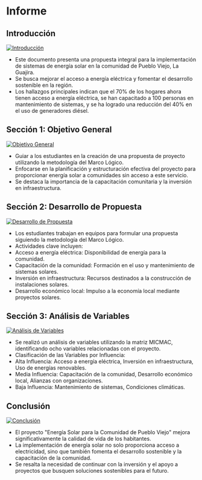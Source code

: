 # Informe

## Introducción
[![Introducción](https://img.shields.io/badge/Introducción-4CAF50?style=flat-square&logo=appveyor)](#introducción)
- Este documento presenta una propuesta integral para la implementación de sistemas de energía solar en la comunidad de Pueblo Viejo, La Guajira.
- Se busca mejorar el acceso a energía eléctrica y fomentar el desarrollo sostenible en la región.
- Los hallazgos principales indican que el 70% de los hogares ahora tienen acceso a energía eléctrica, se han capacitado a 100 personas en mantenimiento de sistemas, y se ha logrado una reducción del 40% en el uso de generadores diésel.

## Sección 1: Objetivo General
[![Objetivo General](https://img.shields.io/badge/Objetivo%20General-2196F3?style=flat-square&logo=appveyor)](#sección-1-objetivo-general)
- Guiar a los estudiantes en la creación de una propuesta de proyecto utilizando la metodología del Marco Lógico.
- Enfocarse en la planificación y estructuración efectiva del proyecto para proporcionar energía solar a comunidades sin acceso a este servicio.
- Se destaca la importancia de la capacitación comunitaria y la inversión en infraestructura.

## Sección 2: Desarrollo de Propuesta
[![Desarrollo de Propuesta](https://img.shields.io/badge/Desarrollo%20de%20Propuesta-FF9800?style=flat-square&logo=appveyor)](#sección-2-desarrollo-de-propuesta)
- Los estudiantes trabajan en equipos para formular una propuesta siguiendo la metodología del Marco Lógico.
- Actividades clave incluyen:
- Acceso a energía eléctrica: Disponibilidad de energía para la comunidad.
- Capacitación de la comunidad: Formación en el uso y mantenimiento de sistemas solares.
- Inversión en infraestructura: Recursos destinados a la construcción de instalaciones solares.
- Desarrollo económico local: Impulso a la economía local mediante proyectos solares.

## Sección 3: Análisis de Variables
[![Análisis de Variables](https://img.shields.io/badge/Análisis%20de%20Variables-f44336?style=flat-square&logo=appveyor)](#sección-3-análisis-de-variables)
- Se realizó un análisis de variables utilizando la matriz MICMAC, identificando ocho variables relacionadas con el proyecto.
- Clasificación de las Variables por Influencia:
- Alta Influencia: Acceso a energía eléctrica, Inversión en infraestructura, Uso de energías renovables.
- Media Influencia: Capacitación de la comunidad, Desarrollo económico local, Alianzas con organizaciones.
- Baja Influencia: Mantenimiento de sistemas, Condiciones climáticas.

## Conclusión
[![Conclusión](https://img.shields.io/badge/Conclusión-9C27B0?style=flat-square&logo=appveyor)](#conclusión)
- El proyecto "Energía Solar para la Comunidad de Pueblo Viejo" mejora significativamente la calidad de vida de los habitantes.
- La implementación de energía solar no solo proporciona acceso a electricidad, sino que también fomenta el desarrollo sostenible y la capacitación de la comunidad.
- Se resalta la necesidad de continuar con la inversión y el apoyo a proyectos que busquen soluciones sostenibles para el futuro.
